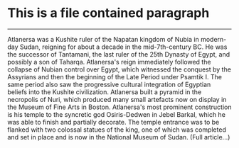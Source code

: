 # This is a file contained paragraph

---

Atlanersa was a Kushite ruler of the Napatan kingdom of Nubia in modern-day
Sudan, reigning for about a decade in the mid-7th-century BC. He was the
successor of Tantamani, the last ruler of the 25th Dynasty of Egypt, and
possibly a son of Taharqa. Atlanersa's reign immediately followed the collapse
of Nubian control over Egypt, which witnessed the conquest by the Assyrians and
then the beginning of the Late Period under Psamtik I. The same period also saw
the progressive cultural integration of Egyptian beliefs into the Kushite
civilization. Atlanersa built a pyramid in the necropolis of Nuri, which
produced many small artefacts now on display in the Museum of Fine Arts in
Boston. Atlanersa's most prominent construction is his temple to the syncretic
god Osiris-Dedwen in Jebel Barkal, which he was able to finish and partially
decorate. The temple entrance was to be flanked with two colossal statues of the
king, one of which was completed and set in place and is now in the National
Museum of Sudan. (Full article...)
